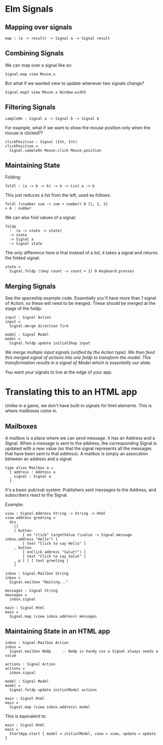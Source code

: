 # Elm Signals

## Mapping over signals

    map : (a -> result) -> Signal a -> Signal result


## Combining Signals

We can map over a signal like so:

    Signal.map view Mouse.x

But what if we wanted view to update whenever two signals change?

    Signal.map2 view Mouse.x Window.width


## Filtering Signals

    sampleOn : Signal a -> Signal b -> Signal b

For example, what if we want to show the mouse position only when the
mouse is clicked??

    clickPosition : Signal (Int, Int)
    clickPosition =
      Signal.sampleOn Mouse.click Mouse.position


## Maintaining State

Folding:

    foldl : (a -> b -> b) -> b -> List a -> b

This just reduces a list from the left, used as follows:

    foldl (\number sum -> sum + number) 0 [1, 2, 3]
    > 6 : number

We can also fold values of a signal:

    foldp
      :  (a -> state -> state)
      -> state
      -> Signal a
      -> Signal state

The only difference here is that instead of a list, it takes a signal
and returns the folded signal:

    state =
      Signal.foldp (\key count -> count + 1) 0 Keyboard.presses


## Merging Signals

See the spaceship example code. Essentially you'll have more than 1
signal of Action, so these will need to be merged. These should be
merged at the stage of the foldp:

    input : Signal Action
    input =
      Signal.merge direction fire

    model : Signal Model
    model =
      Signal.foldp update initialShop input

*We merge multiple input signals (unified by the Action type). We then*
*feed this merged signal of actions into one foldp to transform the*
*model. This transformation results in a signal of Model which is*
*essentially our state.*

You want your signals to live at the edge of your app.

# Translating this to an HTML app

Unlike in a game, we don't have built-in signals for html
elements. This is where mailboxes come in.

## Mailboxes

A mailbox is a place where we can send message. It has an Address and
a Signal. When a message is sent to the address, the corresponding
Signal is updated with a new value (so that the signal represents all
the messages that have been sent to that address). A mailbox is simply
an assocation between an address and a signal.

    type alias Mailbox a =
      { address : Address a
      , signal : Signal a
      }

It's a basic pub/sub system. Publishers sent messages to the Address,
and subscribers react to the Signal.

Example:

    view : Signal.Address String -> String -> Html
    view address greeting =
      div
        []
        [ button
            [ on "click" targetValue (\value -> Signal.message inbox.address "Hello") ]
            [ text "Click to say Hello" ]
        , button
            [ onClick address "Salut!") ]
            [ text "Click to say Salut" ]
        , p [ ] [ text greeting ]
        ]

    inbox : Signal.Mailbox String
    inbox =
      Signal.mailbox "Waiting..."

    messages : Signal String
    messages =
      inbox.signal

    main : Signal Html
    main =
      Signal.map (view inbox.address) messages

## Maintaining State in an HTML app

    inbox : Signal.Mailbox Action
    inbox =
      Signal.mailbox NoOp     -- NoOp is handy cos a Signal always needs a value

    actions : Signal Action
    actions =
      inbox.signal

    model : Signal Model
    model =
      Signal.foldp update initialModel actions

    main : Signal Html
    main =
      Signal.map (view inbox.address) model

This is equivalent to:

    main : Signal Html
    main =
      StartApp.start { model = initialModel, view = view, update = update }


